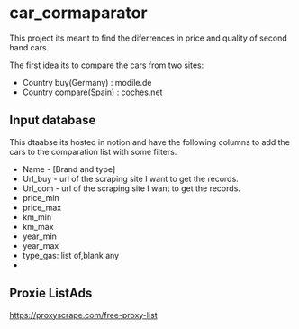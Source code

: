 # car_cormaparator

This project its meant to find the diferrences in price and quality of second hand cars. 

The first idea its to compare the cars from two sites:
 - Country buy(Germany) :  modile.de
 - Country compare(Spain) : coches.net


## Input database

This dtaabse its hosted in notion and have the following columns to add the cars to the comparation list with some filters. 

 - Name - [Brand and type]
 - Url_buy - url of the scraping site I want to get the records. 
 - Url_com - url of the scraping site I want to get the records. 
 - price_min
 - price_max
 - km_min
 - km_max
 - year_min
 - year_max
 - type_gas: list of,blank any
 - 



 ## Proxie ListAds

 https://proxyscrape.com/free-proxy-list



